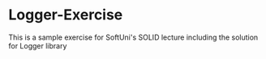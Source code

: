 # Logger-Exercise
This is a sample exercise for SoftUni's SOLID lecture including the solution for Logger library

